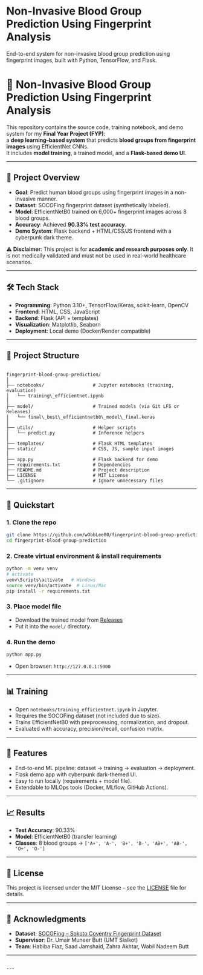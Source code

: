 # Non-Invasive Blood Group Prediction Using Fingerprint Analysis
End-to-end system for non-invasive blood group prediction using fingerprint images, built with Python, TensorFlow, and Flask.

# 🧬 Non-Invasive Blood Group Prediction Using Fingerprint Analysis

This repository contains the source code, training notebook, and demo system for my **Final Year Project (FYP)**:  
a **deep learning–based system** that predicts **blood groups from fingerprint images** using EfficientNet CNNs.  
It includes **model training**, a trained model, and a **Flask-based demo UI**.

---

## 📌 Project Overview
- **Goal**: Predict human blood groups using fingerprint images in a non-invasive manner.  
- **Dataset**: SOCOFing fingerprint dataset (synthetically labeled).  
- **Model**: EfficientNetB0 trained on 6,000+ fingerprint images across 8 blood groups.  
- **Accuracy**: Achieved **90.33% test accuracy**.  
- **Demo System**: Flask backend + HTML/CSS/JS frontend with a cyberpunk dark theme.  

⚠️ **Disclaimer**: This project is for **academic and research purposes only**. It is not medically validated and must not be used in real-world healthcare scenarios.

---

## 🛠 Tech Stack
- **Programming**: Python 3.10+, TensorFlow/Keras, scikit-learn, OpenCV  
- **Frontend**: HTML, CSS, JavaScript  
- **Backend**: Flask (API + templates)  
- **Visualization**: Matplotlib, Seaborn  
- **Deployment**: Local demo (Docker/Render compatible)  

---

## 📂 Project Structure
```

fingerprint-blood-group-prediction/
│
├── notebooks/                  # Jupyter notebooks (training, evaluation)
│   └── training\_efficientnet.ipynb
│
├── model/                      # Trained models (via Git LFS or Releases)
│   └── final\_best\_efficientnetb0\_model\_final.keras
│
├── utils/                      # Helper scripts
│   └── predict.py              # Inference helpers
│
├── templates/                  # Flask HTML templates
├── static/                     # CSS, JS, sample input images
│
├── app.py                      # Flask backend for demo
├── requirements.txt            # Dependencies
├── README.md                   # Project description
├── LICENSE                     # MIT License
└── .gitignore                  # Ignore unnecessary files

````

---

## 🚀 Quickstart

### 1. Clone the repo
```bash
git clone https://github.com/wObbLee00/fingerprint-blood-group-prediction.git
cd fingerprint-blood-group-prediction
````

### 2. Create virtual environment & install requirements

```bash
python -m venv venv
# activate
venv\Scripts\activate   # Windows
source venv/bin/activate  # Linux/Mac
pip install -r requirements.txt
```

### 3. Place model file

* Download the trained model from [Releases](https://github.com/wObbLee00/fingerprint-blood-group-prediction/releases)
* Put it into the `model/` directory.

### 4. Run the demo

```bash
python app.py
```

* Open browser: `http://127.0.0.1:5000`

---

## 📊 Training

* Open `notebooks/training_efficientnet.ipynb` in Jupyter.
* Requires the SOCOFing dataset (not included due to size).
* Trains EfficientNetB0 with preprocessing, normalization, and dropout.
* Evaluated with accuracy, precision/recall, confusion matrix.

---

## 🎯 Features

* End-to-end ML pipeline: dataset → training → evaluation → deployment.
* Flask demo app with cyberpunk dark-themed UI.
* Easy to run locally (requirements + model file).
* Extendable to MLOps tools (Docker, MLflow, GitHub Actions).

---

## 📈 Results

* **Test Accuracy**: 90.33%
* **Model**: EfficientNetB0 (transfer learning)
* **Classes**: 8 blood groups → `['A+', 'A-', 'B+', 'B-', 'AB+', 'AB-', 'O+', 'O-']`

---

## 📝 License

This project is licensed under the MIT License – see the [LICENSE](LICENSE) file for details.

---

## 🙌 Acknowledgments

* **Dataset**: [SOCOFing – Sokoto Coventry Fingerprint Dataset](https://www.kaggle.com/datasets/ruizgara/socofing)
* **Supervisor**: Dr. Umair Muneer Butt (UMT Sialkot)
* **Team**: Habiba Fiaz, Saad Jamshaid, Zahra Akhtar, Wabil Nadeem Butt

---

```

---
